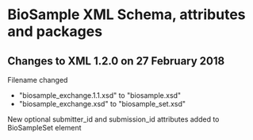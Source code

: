 # BioSample XML Schema, attributes and packages   

## Changes to XML 1.2.0 on 27 February 2018   

Filename changed  
* "biosample_exchange.1.1.xsd" to "biosample.xsd"  
* "biosample_exchange.xsd" to "biosample_set.xsd"   

New optional submitter_id and submission_id attributes added to BioSampleSet element    





